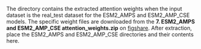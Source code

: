 The directory contains the extracted attention weights when the input dataset is the real_test dataset for the ESM2_AMPS and ESM2_AMP_CSE models.
The specific weight files are downloaded from the **7. ESM2_AMPS and ESM2_AMP_CSE attention_weights.zip** on [figshare](https://figshare.com/articles/dataset/ESM2_AMP/28378157). After extraction, place the ESM2_AMPS and ESM2_AMP_CSE directories and their contents here.
